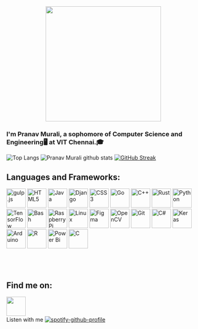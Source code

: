 <div align="center">
<img src="https://media.giphy.com/media/LmNwrBhejkK9EFP504/giphy.gif" align="center" height="300" width="300" />
</div>  
  
### I'm Pranav Murali, a sophomore of Computer Science and Engineering🖥️ at VIT Chennai.🎓  

![Top Langs](https://github-readme-stats.vercel.app/api/top-langs/?username=PranavMurali&layout=compact&theme=highcontrast&langs_count=10&hide=ShaderLab,LLVM)   ![Pranav Murali github stats](https://github-readme-stats.vercel.app/api?username=PranavMurali&show_icons=true&theme=highcontrast)
[![GitHub Streak](https://github-readme-streak-stats.herokuapp.com?user=PranavMurali&theme=dark&ring=DD0000&background=000000&stroke=FFEC00&dates=18DDD5)](https://git.io/streak-stats)

## Languages and Frameworks:
<img  src="https://profilinator.rishav.dev/skills-assets/gulp-plain.svg" alt="gulp.js" height="50" />  
<img  src="https://profilinator.rishav.dev/skills-assets/html5-original-wordmark.svg" alt="HTML5" height="50" />  
<img  src="https://profilinator.rishav.dev/skills-assets/java-original-wordmark.svg" alt="Java" height="50" />  
<img src="https://profilinator.rishav.dev/skills-assets/django-original.svg" alt="Django" height="50" />  
<img src="https://profilinator.rishav.dev/skills-assets/css3-original-wordmark.svg" alt="CSS3" height="50" />  
<img  src="https://profilinator.rishav.dev/skills-assets/go-original.svg" alt="Go" height="50" />  
<img  src="https://profilinator.rishav.dev/skills-assets/cplusplus-original.svg" alt="C++" height="50" />  
<img  src="https://profilinator.rishav.dev/skills-assets/rust-plain.svg" alt="Rust" height="50" />  
<img  src="https://profilinator.rishav.dev/skills-assets/python-original.svg" alt="Python" height="50" />  
<img  src="https://profilinator.rishav.dev/skills-assets/tensorflow-icon.svg" alt="TensorFlow" height="50" />  
<img  src="https://profilinator.rishav.dev/skills-assets/gnu_bash-icon.svg" alt="Bash" height="50" />  
<img  src="https://profilinator.rishav.dev/skills-assets/raspberrypi.png" alt="Raspberry Pi" height="50" />  
<img  src="https://profilinator.rishav.dev/skills-assets/linux-original.svg" alt="Linux" height="50" />  
<img src="https://profilinator.rishav.dev/skills-assets/figma-icon.svg" alt="Figma" height="50" />  
<img  src="https://profilinator.rishav.dev/skills-assets/opencv-icon.svg" alt="OpenCV" height="50" />  
<img  src="https://profilinator.rishav.dev/skills-assets/git-scm-icon.svg" alt="Git" height="50" />  
<img  src="https://profilinator.rishav.dev/skills-assets/csharp-original.svg" alt="C#" height="50" />  
<img src="https://profilinator.rishav.dev/skills-assets/keras.png" alt="Keras" height="50" />  
<img  src="https://profilinator.rishav.dev/skills-assets/arduino.png" alt="Arduino" height="50" />  
<img src="https://profilinator.rishav.dev/skills-assets/r.svg" alt="R" height="50" />  
<img  src="https://profilinator.rishav.dev/skills-assets/powerbi.png" alt="Power Bi" height="50" />  
<img  src="https://profilinator.rishav.dev/skills-assets/c-original.svg" alt="C" height="50" />  

<br />
<br />
<br />
<br />

## Find me on:
[<img src="https://simpleicons.org/icons/linkedin.svg" width="50px" alt="" align="left">](https://www.linkedin.com/in/pranav-murali/)  
<br />
<br />
Listen with me
[![spotify-github-profile](https://spotify-github-profile.vercel.app/api/view?uid=31fo4nevukvhboy2bw6ywmnto6dm&cover_image=false&theme=default)](https://github.com/kittinan/spotify-github-profile)
